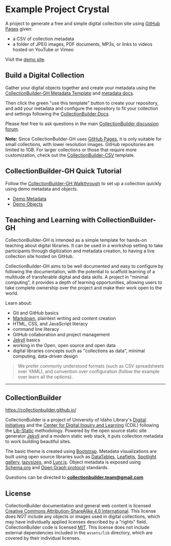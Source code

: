 # Example Project Crystal

A project to generate a free and simple digital collection site using [GitHub Pages](https://pages.github.com/) given:

- a CSV of collection metadata
- a folder of JPEG images, PDF documents, MP3s, or links to videos hosted on YouTube or Vimeo

Visit the [demo site](https://collectionbuilder.github.io/collectionbuilder-gh/).

## Build a Digital Collection

Gather your digital objects together and create your metadata using the [CollectionBuilder-GH Metadata Template](https://docs.google.com/spreadsheets/d/1Uv9ytll0hysMOH1j-VL1lZx6PWvc1zf3L35sK_4IuzI/copy) and [metadata docs](https://collectionbuilder.github.io/cb-docs/docs/metadata/gh_metadata/). 

Then click the green "use this template" button to create your repository, and add your metadata and configure the repository to fit your collection and settings following the [CollectionBuilder Docs](https://collectionbuilder.github.io/cb-docs/). 

Please feel free to ask questions in the main [CollectionBuilder discussion forum](https://github.com/CollectionBuilder/collectionbuilder.github.io/discussions).

**Note:** 
Since CollectionBuilder-GH uses [GitHub Pages](https://pages.github.com/), it is only suitable for small collections, with lower resolution images. 
GitHub repositories are limited to 1GB.
For larger collections or those that require more customization, check out the [CollectionBuilder-CSV](https://github.com/CollectionBuilder/collectionbuilder-csv) template.

## CollectionBuilder-GH Quick Tutorial

Follow the [CollectionBuilder-GH Walkthrough](https://collectionbuilder.github.io/cb-docs/docs/walkthroughs/gh-walkthrough/) to set up a collection quickly using demo metadata and objects. 

- [Demo Metadata](https://docs.google.com/spreadsheets/d/1x48Te3duPAxh53foEihQVKTfCKUjaCCbH7TrMMd_yU4/copy)
- [Demo Objects](https://www.lib.uidaho.edu/collectionbuilder/demo-objects.zip)

## Teaching and Learning with CollectionBuilder-GH

CollectionBuilder-GH is intended as a simple template for hands-on teaching about digital libraries.
It can be used in a workshop setting to take participants through digitization and metadata creation, to having a live collection site hosted on GitHub.

CollectionBuilder-GH aims to be well documented and easy to configure by following the documentation, with the potential to scaffold learning of a multitude of transferable digital and data skills.
A project in "minimal computing", it provides a depth of learning opportunities, allowing users to take complete ownership over the project and make their work open to the world.

Learn about:

- Git and GitHub basics
- [Markdown](https://guides.github.com/features/mastering-markdown/), plaintext writing and content creation
- HTML, CSS, and JavaScript literacy
- command line literacy
- GitHub collaboration and project management
- [Jekyll](https://jekyllrb.com/) basics
- working in the Open, open source and open data
- digital libraries concepts such as "collections as data", minimal computing, data-driven design

> We prefer commonly understood formats (such as CSV spreadsheets over YAML), and convention over configuration (follow the example over learn all the options).

----------

## CollectionBuilder 

<https://collectionbuilder.github.io/>

CollectionBuilder is a project of University of Idaho Library's [Digital Initiatives](https://www.lib.uidaho.edu/digital/) and the [Center for Digital Inquiry and Learning](https://cdil.lib.uidaho.edu) (CDIL) following the [Lib-Static](https://lib-static.github.io/) methodology. 
Powered by the open source static site generator [Jekyll](https://jekyllrb.com/) and a modern static web stack, it puts collection metadata to work building beautiful sites.

The basic theme is created using [Bootstrap](https://getbootstrap.com/).
Metadata visualizations are built using open source libraries such as [DataTables](https://datatables.net/), [Leafletjs](http://leafletjs.com/), [Spotlight gallery](https://github.com/nextapps-de/spotlight), [lazysizes](https://github.com/aFarkas/lazysizes), and [Lunr.js](https://lunrjs.com/).
Object metadata is exposed using [Schema.org](http://schema.org) and [Open Graph protocol](http://ogp.me/) standards.

Questions can be directed to **collectionbuilder.team@gmail.com**

## License

CollectionBuilder documentation and general web content is licensed [Creative Commons Attribution-ShareAlike 4.0 International](http://creativecommons.org/licenses/by-sa/4.0/). 
This license does *NOT* include any objects or images used in digital collections, which may have individually applied licenses described by a "rights" field.
CollectionBuilder code is licensed [MIT](https://github.com/CollectionBuilder/collectionbuilder-csv/blob/master/LICENSE). 
This license does not include external dependencies included in the `assets/lib` directory, which are covered by their individual licenses.
